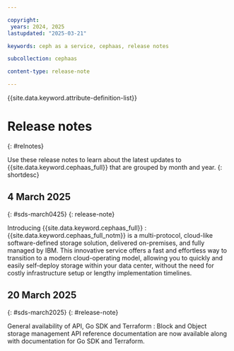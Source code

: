 ```yaml
---

copyright:
 years: 2024, 2025
lastupdated: "2025-03-21"

keywords: ceph as a service, cephaas, release notes

subcollection: cephaas

content-type: release-note

---
```



{{site.data.keyword.attribute-definition-list}}


# Release notes
{: #relnotes}


Use these release notes to learn about the latest updates to {{site.data.keyword.cephaas_full}} that are grouped by month and year.
{: shortdesc}



## 4 March 2025
{: #sds-march0425}
{: release-note}

Introducing {{site.data.keyword.cephaas_full}}
:   {{site.data.keyword.cephaas_full_notm}} is a multi-protocol, cloud-like software-defined storage solution, delivered on-premises, and fully managed by IBM. This innovative service offers a fast and effortless way to transition to a modern cloud-operating model, allowing you to quickly and easily self-deploy storage within your data center, without the need for costly infrastructure setup or lengthy implementation timelines.


## 20 March 2025
{: #sds-march2025}
{: #release-note}

General availability of API, Go SDK and Terraform
: Block and Object storage management API reference documentation are now available along with documentation for Go SDK and Terraform.
